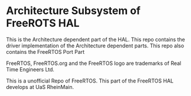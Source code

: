 Architecture Subsystem of FreeROTS HAL
======================================

This is the Architecture dependent part of the HAL. This repo contains the driver implementation of the Architecture dependent parts. 
This repo also contains the FreeRTOS Port Part

FreeRTOS, FreeRTOS.org and the FreeRTOS logo are trademarks of Real Time Engineers Ltd. 

This is a unofficial Repo of FreeRTOS. This part of the FreeRTOS HAL develops at UaS RheinMain. 
